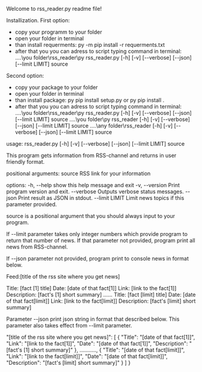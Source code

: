 Welcome to rss_reader.py readme file!



Installization.
First option:
- copy your programm to your folder 
- open your folder in terminal 
- than install requerments: 
	py -m pip install -r requerments.txt
- after that you you can adress to script typing command in terminal:
....\you folder\rss_reader\py rss_reader.py [-h] [-v] [--verbose] [--json] [--limit LIMIT] source

Second option:
- copy your package to your folder 
- open your folder in terminal 
- than install package: 
	py pip install setup.py 
	or
	py pip install .
- after that you you can adress to script typing command in terminal:
....\you folder\rss_reader\py rss_reader.py [-h] [-v] [--verbose] [--json] [--limit LIMIT] source
....\you folder\py rss_reader [-h] [-v] [--verbose] [--json] [--limit LIMIT] source
....\any folder\rss_reader [-h] [-v] [--verbose] [--json] [--limit LIMIT] source


usage: rss_reader.py [-h] [-v] [--verbose] [--json] [--limit LIMIT] source

This program gets information from RSS-channel and returns in user friendly format.

positional arguments:
  source         RSS link for your information

options:
  -h, --help     show this help message and exit
  -v, --version  Print program version and exit.
  --verbose      Outputs verbose status messages.
  --json         Print result as JSON in stdout.
  --limit LIMIT  Limit news topics if this parameter provided.


source is a positional argument that you should always input to your program.

If --limit parameter takes only integer numbers which provide program to return that number of news.
If that parameter not provided, program print all news from RSS-channel. 

If --json parameter not provided, program print to console news in format below.

Feed:[title of the rss site where you get news]
    
Title: [fact [1] title]
Date: [date of that fact[1]]
Link: [link to the fact[1]]
Description: [fact's [1] short summary] 
......
Title: [fact [limit] title]
Date: [date of that fact[limit]]
Link: [link to the fact[limit]]
Description: [fact's [limit] short summary] 


Parameter --json print json string in format that described below. This parameter also takes effect from --limit parameter.

"[title of the rss site where you get news]": [
        {
            "Title": "[date of that fact[1]]",
            "Link": "[link to the fact[1]]",
            "Date": "[date of that fact[1]]",
            "Description": "[fact's [1] short summary]"
        },
        ...........,
        {
            "Title": "[date of that fact[limit]]",      
            "Link": "[link to the fact[limit]]",
            "Date": "[date of that fact[limit]]",
            "Description": "[fact's [limit] short summary]"
        }
    ]
}
